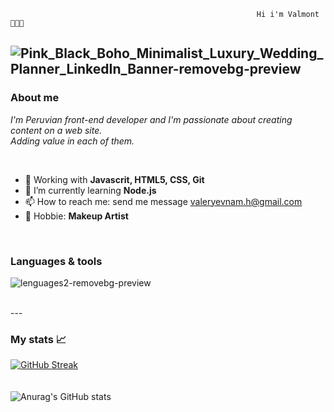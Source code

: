                                                            Hi i'm Valmont 👩‍💻👋

![Pink_Black_Boho_Minimalist_Luxury_Wedding_Planner_LinkedIn_Banner-removebg-preview](https://user-images.githubusercontent.com/108588943/220024939-ec15b6d5-6b01-47bc-b247-ffd309e891dd.png)
---

### About me 

_I'm Peruvian front-end developer and I'm passionate about creating content on a web site. <br>
Adding value in each of them._

<br>

- 🔭 Working with **Javascrit, HTML5, CSS, Git**
- 🌱 I’m currently learning **Node.js**
- 📫 How to reach me:  send me message [valeryevnam.h@gmail.com](url)
- 💄 Hobbie: **Makeup Artist**

<br>

### Languages & tools

![lenguages2-removebg-preview](https://user-images.githubusercontent.com/108588943/220025721-553f3436-0bfa-490e-849b-9a3e02cf59b7.png)

<br>
---

### My stats 📈
[![GitHub Streak](http://github-readme-streak-stats.herokuapp.com?user=valmontx&theme=dark&hide_border=true)](https://git.io/streak-stats) 
<br>
<br>
<br>
![Anurag's GitHub stats](https://github-readme-stats.vercel.app/api?username=Valmontx&show_icons=true&theme=radical)
